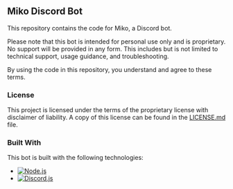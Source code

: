 ## Miko Discord Bot

This repository contains the code for Miko, a Discord bot.

Please note that this bot is intended for personal use only and is proprietary. No support will be provided in any form. This includes but is not limited to technical support, usage guidance, and troubleshooting.

By using the code in this repository, you understand and agree to these terms.

### License

This project is licensed under the terms of the proprietary license with disclaimer of liability. A copy of this license can be found in the [LICENSE.md](LICENSE.md) file.

### Built With

This bot is built with the following technologies:

* [![Node.js](https://img.shields.io/badge/Node.js-43853D?style=for-the-badge&logo=node.js&logoColor=white)](https://nodejs.org/en/)
* [![Discord.js](https://img.shields.io/badge/Discord.js-5865F2?style=for-the-badge&logo=discord&logoColor=white)](https://discord.js.org/#/)
